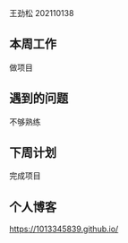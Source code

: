 王劲松 202110138

本周工作
----

做项目

遇到的问题
-----

不够熟练

下周计划
----

完成项目

个人博客
----

https://1013345839.github.io/
